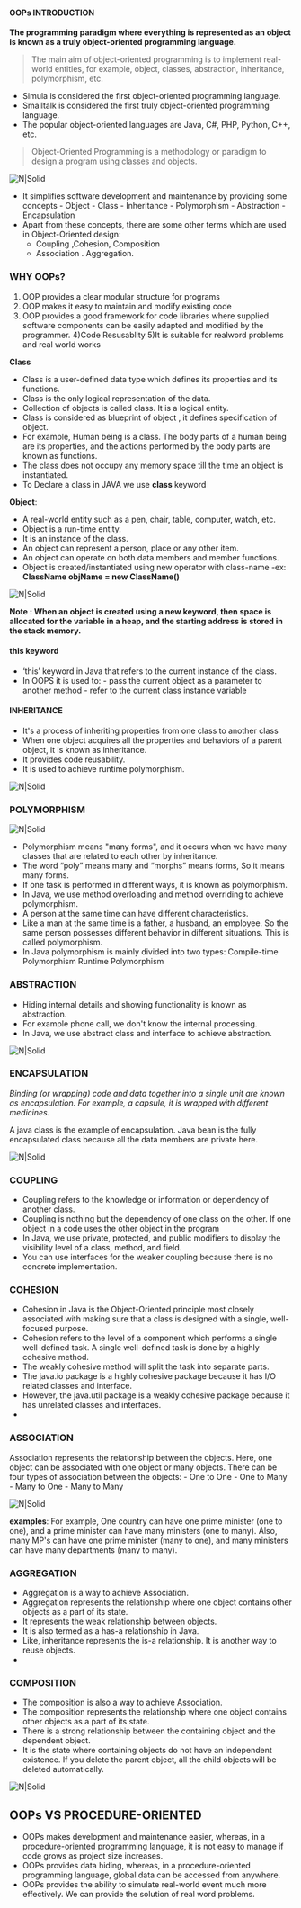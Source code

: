 #### OOPs INTRODUCTION

**The programming paradigm where everything is represented as an object is known as a truly object-oriented programming language.**

> The main aim of object-oriented programming is to implement real-world entities, for example, object, classes, abstraction, inheritance, polymorphism, etc.

- Simula is considered the first object-oriented programming language. 
- Smalltalk is considered the first truly object-oriented programming language.
- The popular object-oriented languages are Java, C#, PHP, Python, C++, etc.


> Object-Oriented Programming is a methodology or paradigm to design a program using classes and objects. 



![N|Solid](https://i.imgur.com/mfCgUeM.png)
    
- It simplifies software development and maintenance by providing some concepts
        - Object
        - Class
        - Inheritance
        - Polymorphism
        - Abstraction
        - Encapsulation
 - Apart from these concepts, there are some other terms which are used in Object-Oriented design:
    - Coupling ,Cohesion, Composition
    - Association . Aggregation.

### WHY OOPs?
1) OOP provides a clear modular structure for programs
2) OOP makes it easy to maintain and modify existing code
3) OOP provides a good framework for code libraries where supplied software components can be easily adapted and modified by the programmer.
4)Code Resusablity
5)It is suitable for realword problems and real world works

**Class**
- Class is a user-defined data type which defines its properties and its functions. 
- Class is the only logical representation of the data.
- Collection of objects is called class. It is a logical entity.
- Class is considered as blueprint of object , it defines specification of object.
- For example, Human being is a class. The body parts of a human being are its properties, and the actions performed by the body parts are known as functions. 
- The class does not occupy any memory space till the time an object is instantiated. 
- To Declare a class in JAVA we use **class** keyword

**Object**:
-  A real-world entity such as a pen, chair, table, computer, watch, etc. 
- Object is a run-time entity. 
- It is an instance of the class. 
- An object can represent a person, place or any other item.
- An object can operate on both data members and member functions. 
- Object is created/instantiated using new operator with class-name
-ex: **ClassName objName = new ClassName()**

![N|Solid](https://i.imgur.com/Tu9rbt6.png)

**Note :
When an object is created using a new keyword, then space is allocated for the variable in a heap, and the starting address is stored in the stack memory.**

#### this keyword
-  ‘this’ keyword in Java that refers to the current instance of the class. 
-  In OOPS it is used to: 
        - pass the current object as a parameter to another method 
        - refer to the current class instance variable

#### INHERITANCE
- It's a process of inheriting properties from one class to another class 
- When one object acquires all the properties and behaviors of a parent object, it is known as inheritance. 
- It provides code reusability. 
- It is used to achieve runtime polymorphism.

![N|Solid](https://miro.medium.com/max/1067/1*Aylp8PfhkHlUyv3Di_yRsw.png)

### POLYMORPHISM

![N|Solid](https://www.sitesbay.com/java/images/real-life-example-of-polymorphism2.png)

- Polymorphism means "many forms", and it occurs when we have many classes that are related to each other by inheritance.
- The word “poly” means many and “morphs” means forms, So it means many forms.
- If one task is performed in different ways, it is known as polymorphism. 
- In Java, we use method overloading and method overriding to achieve polymorphism.
- A person at the same time can have different characteristics.
-   Like a man at the same time is a father, a husband, an employee. So the same person possesses different behavior in different situations. This is called polymorphism. 
- In Java polymorphism is mainly divided into two types: 
        Compile-time Polymorphism
        Runtime Polymorphism


### ABSTRACTION
- Hiding internal details and showing functionality is known as abstraction. 
- For example phone call, we don't know the internal processing.
- In Java, we use abstract class and interface to achieve abstraction.


![N|Solid](https://www.codesdope.com/pa-images-bucket/courses/java/p29.png)

### ENCAPSULATION
*Binding (or wrapping) code and data together into a single unit are known as encapsulation. For example, a capsule, it is wrapped with different medicines.*

A java class is the example of encapsulation. Java bean is the fully encapsulated class because all the data members are private here.

![N|Solid](https://www.scientecheasy.com/wp-content/uploads/2018/06/encapsulation-in-java.png)

### COUPLING
- Coupling refers to the knowledge or information or dependency of another class. 
- Coupling is nothing but the dependency of one class on the other. If one object in a code uses the other object in the program
- In Java, we use private, protected, and public modifiers to display the visibility level of a class, method, and field. 
- You can use interfaces for the weaker coupling because there is no concrete implementation.

### COHESION
- Cohesion in Java is the Object-Oriented principle most closely associated with making sure that a class is designed with a single, well-focused purpose.
- Cohesion refers to the level of a component which performs a single well-defined task. A single well-defined task is done by a highly cohesive method. 
- The weakly cohesive method will split the task into separate parts. 
- The java.io package is a highly cohesive package because it has I/O related classes and interface.
- However, the java.util package is a weakly cohesive package because it has unrelated classes and interfaces.
- 
### ASSOCIATION

Association represents the relationship between the objects. Here, one object can be associated with one object or many objects. There can be four types of association between the objects:
    - One to One
    - One to Many
    - Many to One
    - Many to Many

![N|Solid](https://www.scientecheasy.com/wp-content/uploads/2021/03/java-association-example.png)

**examples**:  For example, One country can have one prime minister (one to one), and a prime minister can have many ministers (one to many). Also, many MP's can have one prime minister (many to one), and many ministers can have many departments (many to many).

### AGGREGATION
- Aggregation is a way to achieve Association. 
- Aggregation represents the relationship where one object contains other objects as a part of its state. 
- It represents the weak relationship between objects. 
- It is also termed as a has-a relationship in Java. 
- Like, inheritance represents the is-a relationship. It is another way to reuse objects.
- 

### COMPOSITION
- The composition is also a way to achieve Association. 
- The composition represents the relationship where one object contains other objects as a part of its state. 
- There is a strong relationship between the containing object and the dependent object. 
- It is the state where containing objects do not have an independent existence. If you delete the parent object, all the child objects will be deleted automatically.

![N|Solid](https://javagoal.com/wp-content/uploads/2020/04/12-1.png)


## OOPs VS PROCEDURE-ORIENTED 
- OOPs makes development and maintenance easier, whereas, in a procedure-oriented programming language, it is not easy to manage if code grows as project size increases.
- OOPs provides data hiding, whereas, in a procedure-oriented programming language, global data can be accessed from anywhere.
- OOPs provides the ability to simulate real-world event much more effectively. We can provide the solution of real word problems.

